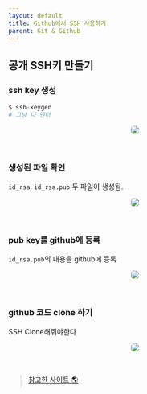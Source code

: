 ```yaml
---
layout: default
title: Github에서 SSH 사용하기
parent: Git & Github
---
```


## 공개 SSH키 만들기

### ssh key 생성

```s
$ ssh-keygen
# 그냥 다 엔터
```

<p align="center">
  <img src="https://taehyungs-programming-blog.github.io/blog/assets/images/git-github/ssh-01.png" style="max-height:400px;max-width:600px;border-radius:30%;border:1 solid red"/>
</p>

<br>

### 생성된 파일 확인

`id_rsa`, `id_rsa.pub` 두 파일이 생성됨.

<p align="center">
  <img src="https://taehyungs-programming-blog.github.io/blog/assets/images/git-github/ssh-02.png" style="max-height:400px;max-width:600px;border-radius:30%"/>
</p>

<br>

### pub key를 github에 등록

`id_rsa.pub`의 내용을 github에 등록

<p align="center">
  <img src="https://taehyungs-programming-blog.github.io/blog/assets/images/git-github/ssh-03.png" style="max-height:400px;max-width:600px;border-radius:30%" />
</p>

<br>

### github 코드 clone 하기

SSH Clone해줘야한다

<p align="center">
  <img src="https://taehyungs-programming-blog.github.io/blog/assets/images/git-github/ssh-04.png" style="max-height:400px;max-width:600px;border-radius:30%"/>
</p>

<br>

> [참고한 사이트 🌎](https://brunch.co.kr/@anonymdevoo/10)